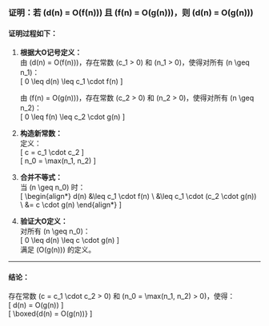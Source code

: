 <!-- 证明：若d(n)为O(f(n))，f(n)为O(g(n))，则d(n)为O(g(n))。 -->

### 证明：若 \(d(n) = O(f(n))\) 且 \(f(n) = O(g(n))\)，则 \(d(n) = O(g(n))\)

#### 证明过程如下：

1. **根据大O记号定义：**  
   由 \(d(n) = O(f(n))\)，存在常数 \(c_1 > 0\) 和 \(n_1 > 0\)，使得对所有 \(n \geq n_1\)：  
   \[ 0 \leq d(n) \leq c_1 \cdot f(n) \]

   由 \(f(n) = O(g(n))\)，存在常数 \(c_2 > 0\) 和 \(n_2 > 0\)，使得对所有 \(n \geq n_2\)：  
   \[ 0 \leq f(n) \leq c_2 \cdot g(n) \]

2. **构造新常数：**  
   定义：  
   \[ c = c_1 \cdot c_2 \]  
   \[ n_0 = \max(n_1, n_2) \]

3. **合并不等式：**  
   当 \(n \geq n_0\) 时：  
   \[ \begin{align*}
   d(n) &\leq c_1 \cdot f(n) \\
   &\leq c_1 \cdot (c_2 \cdot g(n)) \\
   &= c \cdot g(n)
   \end{align*} \]

4. **验证大O定义：**  
   对所有 \(n \geq n_0\)：  
   \[ 0 \leq d(n) \leq c \cdot g(n) \]  
   满足 \(O(g(n))\) 的定义。

---

#### 结论：

存在常数 \(c = c_1 \cdot c_2 > 0\) 和 \(n_0 = \max(n_1, n_2) > 0\)，使得：  
\[ d(n) = O(g(n)) \]  
\[ \boxed{d(n) = O(g(n))} \]
